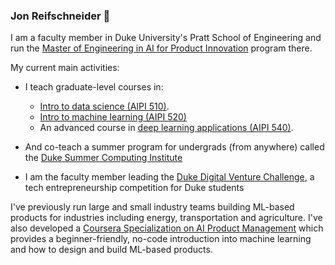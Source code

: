 ### Jon Reifschneider 👋

I am a faculty member in Duke University's Pratt School of Engineering and run the [Master of Engineering in AI for Product Innovation](http://ai.meng.duke.edu) program there.

My current main activities:  
- I teach graduate-level courses in:  
  - [Intro to data science (AIPI 510)](https://github.com/AIPI510/aipi510_repo). 
  - [Intro to machine learning (AIPI 520)](https://github.com/AIPI520/aipi520_repo)
  - An advanced course in [deep learning applications (AIPI 540)](https://github.com/AIPI540/AIPI540-Deep-Learning-Applications).  
- And co-teach a summer program for undergrads (from anywhere) called the [Duke Summer Computing Institute](https://pratt.duke.edu/summer-computing-institute)
  
- I am the faculty member leading the [Duke Digital Venture Challenge](https://sites.duke.edu/digitalventurechallenge/), a tech entrepreneurship competition for Duke students

I've previously run large and small industry teams building ML-based products for industries including energy, transportation and agriculture.  I've also developed a [Coursera Specialization on AI Product Management](https://www.coursera.org/specializations/ai-product-management-duke) which provides a beginner-friendly, no-code introduction into machine learning and how to design and build ML-based products.

<!--
**jjreif/jjreif** is a ✨ _special_ ✨ repository because its `README.md` (this file) appears on your GitHub profile.

Here are some ideas to get you started:

- 🔭 I’m currently working on ...
- 🌱 I’m currently learning ...
- 👯 I’m looking to collaborate on ...
- 🤔 I’m looking for help with ...
- 💬 Ask me about ...
- 📫 How to reach me: ...
- 😄 Pronouns: ...
- ⚡ Fun fact: ...
-->


